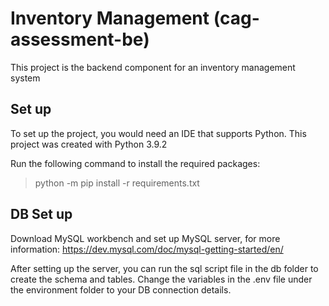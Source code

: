 # Inventory Management (cag-assessment-be)
This project is the backend component for an inventory management system

## Set up
To set up the project, you would need an IDE that supports Python. This project was created with Python 3.9.2

Run the following command to install the required packages:
> python -m pip install -r requirements.txt

## DB Set up
Download MySQL workbench and set up MySQL server, for more information:
https://dev.mysql.com/doc/mysql-getting-started/en/

After setting up the server, you can run the sql script file in the db folder to create the schema and tables. Change the variables in the .env file under the environment folder to your DB connection details.